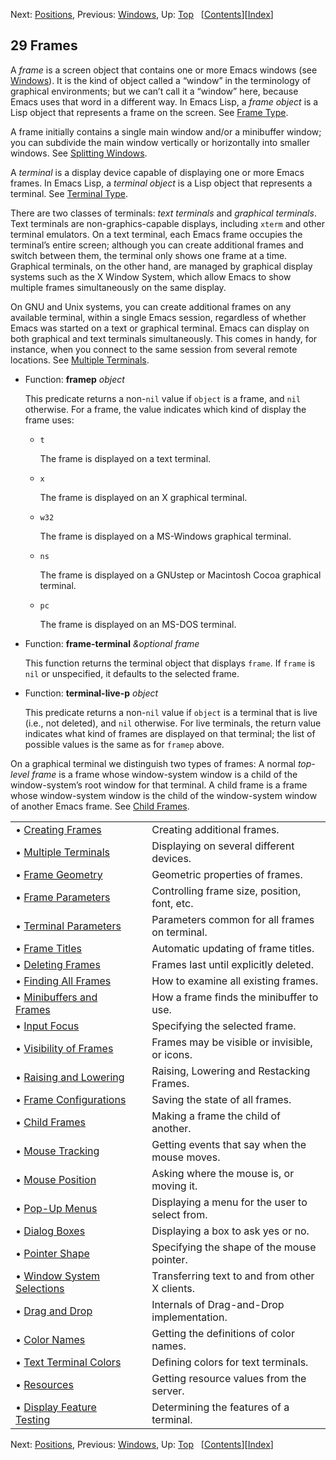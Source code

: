 

Next: [Positions](Positions.html), Previous: [Windows](Windows.html), Up: [Top](index.html)   \[[Contents](index.html#SEC_Contents "Table of contents")]\[[Index](Index.html "Index")]

## 29 Frames

A *frame* is a screen object that contains one or more Emacs windows (see [Windows](Windows.html)). It is the kind of object called a “window” in the terminology of graphical environments; but we can’t call it a “window” here, because Emacs uses that word in a different way. In Emacs Lisp, a *frame object* is a Lisp object that represents a frame on the screen. See [Frame Type](Frame-Type.html).

A frame initially contains a single main window and/or a minibuffer window; you can subdivide the main window vertically or horizontally into smaller windows. See [Splitting Windows](Splitting-Windows.html).

A *terminal* is a display device capable of displaying one or more Emacs frames. In Emacs Lisp, a *terminal object* is a Lisp object that represents a terminal. See [Terminal Type](Terminal-Type.html).

There are two classes of terminals: *text terminals* and *graphical terminals*. Text terminals are non-graphics-capable displays, including `xterm` and other terminal emulators. On a text terminal, each Emacs frame occupies the terminal’s entire screen; although you can create additional frames and switch between them, the terminal only shows one frame at a time. Graphical terminals, on the other hand, are managed by graphical display systems such as the X Window System, which allow Emacs to show multiple frames simultaneously on the same display.

On GNU and Unix systems, you can create additional frames on any available terminal, within a single Emacs session, regardless of whether Emacs was started on a text or graphical terminal. Emacs can display on both graphical and text terminals simultaneously. This comes in handy, for instance, when you connect to the same session from several remote locations. See [Multiple Terminals](Multiple-Terminals.html).

*   Function: **framep** *object*

    This predicate returns a non-`nil` value if `object` is a frame, and `nil` otherwise. For a frame, the value indicates which kind of display the frame uses:

    *   `t`

        The frame is displayed on a text terminal.

    *   `x`

        The frame is displayed on an X graphical terminal.

    *   `w32`

        The frame is displayed on a MS-Windows graphical terminal.

    *   `ns`

        The frame is displayed on a GNUstep or Macintosh Cocoa graphical terminal.

    *   `pc`

        The frame is displayed on an MS-DOS terminal.

<!---->

*   Function: **frame-terminal** *\&optional frame*

    This function returns the terminal object that displays `frame`. If `frame` is `nil` or unspecified, it defaults to the selected frame.

<!---->

*   Function: **terminal-live-p** *object*

    This predicate returns a non-`nil` value if `object` is a terminal that is live (i.e., not deleted), and `nil` otherwise. For live terminals, the return value indicates what kind of frames are displayed on that terminal; the list of possible values is the same as for `framep` above.

On a graphical terminal we distinguish two types of frames: A normal *top-level frame* is a frame whose window-system window is a child of the window-system’s root window for that terminal. A child frame is a frame whose window-system window is the child of the window-system window of another Emacs frame. See [Child Frames](Child-Frames.html).

|                                                             |    |                                                |
| :---------------------------------------------------------- | -- | :--------------------------------------------- |
| • [Creating Frames](Creating-Frames.html)                   |    | Creating additional frames.                    |
| • [Multiple Terminals](Multiple-Terminals.html)             |    | Displaying on several different devices.       |
| • [Frame Geometry](Frame-Geometry.html)                     |    | Geometric properties of frames.                |
| • [Frame Parameters](Frame-Parameters.html)                 |    | Controlling frame size, position, font, etc.   |
| • [Terminal Parameters](Terminal-Parameters.html)           |    | Parameters common for all frames on terminal.  |
| • [Frame Titles](Frame-Titles.html)                         |    | Automatic updating of frame titles.            |
| • [Deleting Frames](Deleting-Frames.html)                   |    | Frames last until explicitly deleted.          |
| • [Finding All Frames](Finding-All-Frames.html)             |    | How to examine all existing frames.            |
| • [Minibuffers and Frames](Minibuffers-and-Frames.html)     |    | How a frame finds the minibuffer to use.       |
| • [Input Focus](Input-Focus.html)                           |    | Specifying the selected frame.                 |
| • [Visibility of Frames](Visibility-of-Frames.html)         |    | Frames may be visible or invisible, or icons.  |
| • [Raising and Lowering](Raising-and-Lowering.html)         |    | Raising, Lowering and Restacking Frames.       |
| • [Frame Configurations](Frame-Configurations.html)         |    | Saving the state of all frames.                |
| • [Child Frames](Child-Frames.html)                         |    | Making a frame the child of another.           |
| • [Mouse Tracking](Mouse-Tracking.html)                     |    | Getting events that say when the mouse moves.  |
| • [Mouse Position](Mouse-Position.html)                     |    | Asking where the mouse is, or moving it.       |
| • [Pop-Up Menus](Pop_002dUp-Menus.html)                     |    | Displaying a menu for the user to select from. |
| • [Dialog Boxes](Dialog-Boxes.html)                         |    | Displaying a box to ask yes or no.             |
| • [Pointer Shape](Pointer-Shape.html)                       |    | Specifying the shape of the mouse pointer.     |
| • [Window System Selections](Window-System-Selections.html) |    | Transferring text to and from other X clients. |
| • [Drag and Drop](Drag-and-Drop.html)                       |    | Internals of Drag-and-Drop implementation.     |
| • [Color Names](Color-Names.html)                           |    | Getting the definitions of color names.        |
| • [Text Terminal Colors](Text-Terminal-Colors.html)         |    | Defining colors for text terminals.            |
| • [Resources](Resources.html)                               |    | Getting resource values from the server.       |
| • [Display Feature Testing](Display-Feature-Testing.html)   |    | Determining the features of a terminal.        |

Next: [Positions](Positions.html), Previous: [Windows](Windows.html), Up: [Top](index.html)   \[[Contents](index.html#SEC_Contents "Table of contents")]\[[Index](Index.html "Index")]
